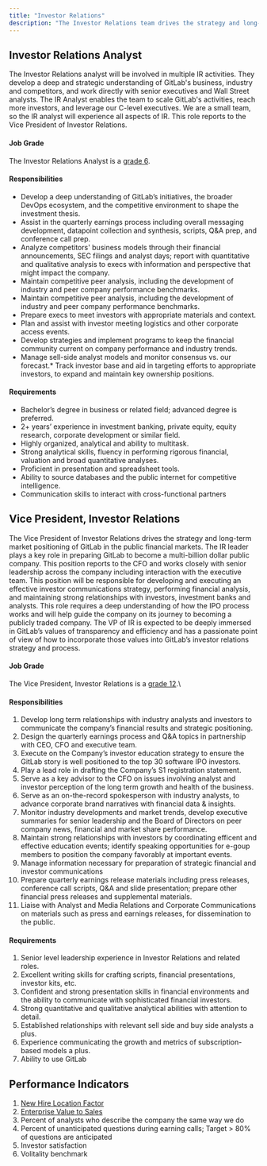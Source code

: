 ```yaml
---
title: "Investor Relations"
description: "The Investor Relations team drives the strategy and long-term market positioning of GitLab in the public financial markets."
---
```


## Investor Relations Analyst

The Investor Relations analyst will be involved in multiple IR activities. They develop a deep and strategic understanding of GitLab's business, industry and competitors, and work directly with senior executives and Wall Street analysts. The IR Analyst enables the team to scale GitLab's activities, reach more investors, and leverage our C-level executives. We are a small team, so the IR analyst will experience all aspects of IR.  This role reports to the Vice President of Investor Relations.

#### Job Grade

The Investor Relations Analyst is a [grade 6](https://about.gitlab.com/handbook/total-rewards/compensation/compensation-calculator/#gitlab-job-grades).

#### Responsibilities

- Develop a deep understanding of GitLab’s initiatives, the broader DevOps ecosystem, and the competitive environment to shape the investment thesis.
- Assist in the quarterly earnings process including overall messaging development, datapoint collection and synthesis, scripts, Q&A prep, and conference call prep.
- Analyze competitors' business models through their financial announcements, SEC filings and analyst days; report with quantitative and qualitative analysis to execs with information and perspective that might impact the company.
- Maintain competitive peer analysis, including the development of industry and peer company performance benchmarks.
- Maintain competitive peer analysis, including the development of industry and peer company performance benchmarks.
- Prepare execs to meet investors with appropriate materials and context.
- Plan and assist with investor meeting logistics and other corporate access events.
- Develop strategies and implement programs to keep the financial community current on company performance and industry trends.
- Manage sell-side analyst models and monitor consensus vs. our forecast.* Track investor base and aid in targeting efforts to appropriate investors, to expand and maintain key ownership positions.

#### Requirements

- Bachelor’s degree in business or related field; advanced degree is preferred.
- 2+ years’ experience in investment banking, private equity, equity research, corporate development or similar field.
- Highly organized, analytical and ability to multitask.
- Strong analytical skills, fluency in performing rigorous financial, valuation and broad quantitative analyses.
- Proficient in presentation and spreadsheet tools.
- Ability to source databases and the public internet for competitive intelligence.
- Communication skills to interact with cross-functional partners

## Vice President, Investor Relations

The Vice President of Investor Relations drives the strategy and long-term market positioning of GitLab in the public financial markets. The IR leader plays a key role in preparing GitLab to become a multi-billion dollar public company. This position reports to the CFO and works closely with senior leadership across the company including interaction with the executive team. This position will be responsible for developing and executing an effective investor communications strategy, performing financial analysis, and maintaining strong relationships with investors, investment banks and analysts. This role requires a deep understanding of how the IPO process works and will help guide the company on its journey to becoming a publicly traded company. The VP of IR is expected to be deeply immersed in GitLab’s values of transparency and efficiency and has a passionate point of view of how to incorporate those values into GitLab’s investor relations strategy and process.

#### Job Grade

The Vice President, Investor Relations is a [grade 12](https://about.gitlab.com/handbook/total-rewards/compensation/compensation-calculator/#gitlab-job-grades).\

#### Responsibilities

1. Develop long term relationships with industry analysts and investors to communicate the company’s financial results and strategic positioning.
1. Design the quarterly earnings process and Q&A topics in partnership with CEO, CFO and executive team.
1. Execute on the Company’s investor education strategy to ensure the GitLab story is well positioned to the top 30 software IPO investors.
1. Play a lead role in drafting the Company’s S1 registration statement.
1. Serve as a key advisor to the CFO on issues involving analyst and investor perception of the long term growth and health of the business.
1. Serve as an on-the-record spokesperson with industry analysts, to advance corporate brand narratives with financial data & insights.
1. Monitor industry developments and market trends, develop executive summaries for senior leadership and the Board of Directors on peer company news, financial and market share performance.
1. Maintain strong relationships with investors by coordinating efficent and effective education events; identify speaking opportunities for e-goup members to position the company favorably at important events.
1. Manage information necessary for preparation of strategic financial and investor communications
1. Prepare quarterly earnings release materials including press releases, conference call scripts, Q&A and slide presentation; prepare other financial press releases and supplemental materials.
1. Liaise with Analyst and Media Relations and Corporate Communications on materials such as press and earnings releases, for dissemination to the public.

#### Requirements

1. Senior level leadership experience in Investor Relations and related roles.
1. Excellent writing skills for crafting scripts, financial presentations, investor kits, etc.
1. Confident and strong presentation skills in financial environments and the ability to communicate with sophisticated financial investors.
1. Strong quantitative and qualitative analytical abilities with attention to detail.
1. Established relationships with relevant sell side and buy side analysts a plus.
1. Experience communicating the growth and metrics of subscription-based models a plus.
1. Ability to use GitLab

## Performance Indicators

1. [New Hire Location Factor](/#new-hire-location-factor)
1. [Enterprise Value to Sales](https://about.gitlab.com/handbook/finance/investor-relations/#enterprise-value-to-sales)
1. Percent of analysts who describe the company the same way we do
1. Percent of unanticipated questions during earning calls; Target > 80% of questions are anticipated
1. Investor satisfaction
1. Volitality benchmark
